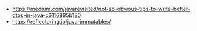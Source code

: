 - https://medium.com/javarevisited/not-so-obvious-tips-to-write-better-dtos-in-java-c6116895b180
- https://reflectoring.io/java-immutables/